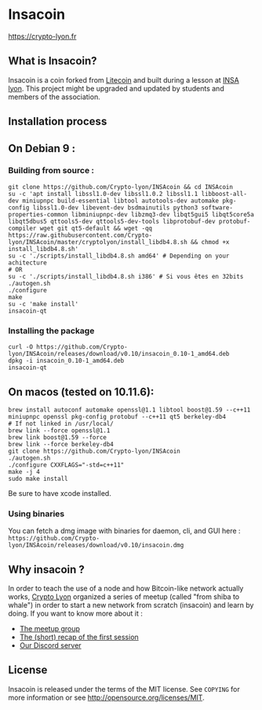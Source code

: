 Insacoin
================================

https://crypto-lyon.fr

What is Insacoin?
----------------

Insacoin is a coin forked from [Litecoin](https://github.com/litecoin-project/litecoin) and built during a lesson at [INSA lyon](https://www.insa-lyon.fr/). This project might be upgraded and updated by students and members of the association. 

Installation process
--------------------
  
## On Debian 9 :
  
### Building from source :
```
git clone https://github.com/Crypto-lyon/INSAcoin && cd INSAcoin
su -c 'apt install libssl1.0-dev libssl1.0.2 libssl1.1 libboost-all-dev miniupnpc build-essential libtool autotools-dev automake pkg-config libssl1.0-dev libevent-dev bsdmainutils python3 software-properties-common libminiupnpc-dev libzmq3-dev libqt5gui5 libqt5core5a libqt5dbus5 qttools5-dev qttools5-dev-tools libprotobuf-dev protobuf-compiler wget git qt5-default && wget -qq https://raw.githubusercontent.com/Crypto-lyon/INSAcoin/master/cryptolyon/install_libdb4.8.sh && chmod +x install_libdb4.8.sh'
su -c './scripts/install_libdb4.8.sh amd64' # Depending on your achitecture
# OR
su -c './scripts/install_libdb4.8.sh i386' # Si vous êtes en 32bits
./autogen.sh
./configure
make
su -c 'make install'
insacoin-qt
```
  
### Installing the package
```
curl -O https://github.com/Crypto-lyon/INSAcoin/releases/download/v0.10/insacoin_0.10-1_amd64.deb
dpkg -i insacoin_0.10-1_amd64.deb
insacoin-qt
```
  
## On macos (tested on 10.11.6):
```
brew install autoconf automake openssl@1.1 libtool boost@1.59 --c++11 miniupnpc openssl pkg-config protobuf --c++11 qt5 berkeley-db4
# If not linked in /usr/local/
brew link --force openssl@1.1
brew link boost@1.59 --force
brew link --force berkeley-db4
git clone https://github.com/Crypto-lyon/INSAcoin
./autogen.sh
./configure CXXFLAGS="-std=c++11"
make -j 4
sudo make install
```
Be sure to have xcode installed.
  
### Using binaries
You can fetch a dmg image with binaries for daemon, cli, and GUI here :  
`https://github.com/Crypto-lyon/INSAcoin/releases/download/v0.10/insacoin.dmg`

Why insacoin ?
--------------

In order to teach the use of a node and how Bitcoin-like network actually works, [Crypto Lyon](https://crypto-lyon.fr) organized a series of meetup (called "from shiba to whale") in order to start a new network from scratch (insacoin) and learn by doing.
If you want to know more about it :  
- [The meetup group](https://www.meetup.com/Crypto-Lyon/)
- [The (short) recap of the first session](https://medium.com/@darosior/from-shiba-to-lion-first-session-cab6b6f50bc9)
- [Our Discord server](https://discordapp.com/invite/HRyH9va)
  
License
-------

Insacoin is released under the terms of the MIT license. See `COPYING` for more
information or see http://opensource.org/licenses/MIT.

